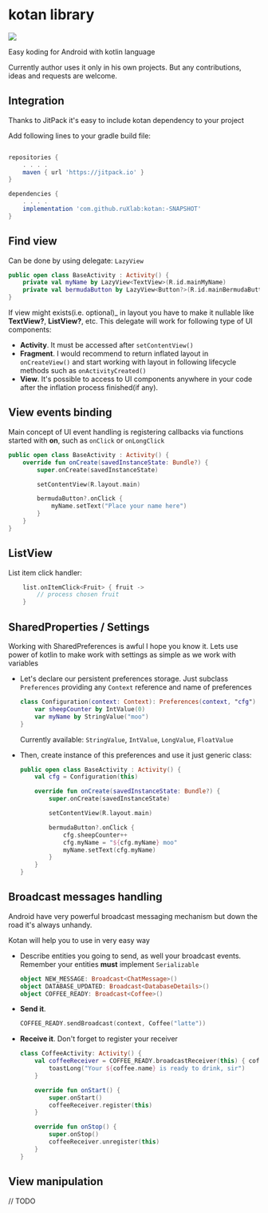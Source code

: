 kotan library
==========================

[![](https://jitpack.io/v/ruXlab/kotan.svg)](https://jitpack.io/#ruXlab/kotan)

Easy koding for Android with kotlin language

Currently author uses it only in his own projects. But any contributions, ideas and requests are welcome.

Integration
-------------

Thanks to JitPack it's easy to include kotan dependency to your project

Add following lines to your gradle build file:

```groovy

repositories {
    . . . .
    maven { url 'https://jitpack.io' }
}

dependencies {
    . . . .
    implementation 'com.github.ruXlab:kotan:-SNAPSHOT'
}

```


Find view
----------------------------
Can be done by using delegate: ```LazyView```

```kotlin
public open class BaseActivity : Activity() {
    private val myName by LazyView<TextView>(R.id.mainMyName)
    private val bermudaButton by LazyView<Button?>(R.id.mainBermudaButton)
}
```


If view might exists(i.e. optional)_ in layout you have to make it nullable like **TextView?**, **ListView?**, etc.
This delegate will work for following type of UI components:

* **Activity**. It must be accessed after ```setContentView()```
* **Fragment**. I would recommend to return inflated layout in ```onCreateView()``` and start working with layout in following
lifecycle methods such as ```onActivityCreated()```
* **View**. It's possible to access to UI components anywhere in your code after the inflation process finished(if any).

View events binding
---------------------------------

Main concept of UI event handling is registering callbacks via functions started with **on**, such as ```onClick``` or ```onLongClick```

```kotlin
public open class BaseActivity : Activity() {
    override fun onCreate(savedInstanceState: Bundle?) {
        super.onCreate(savedInstanceState)

        setContentView(R.layout.main)

        bermudaButton?.onClick {
            myName.setText("Place your name here")
        }
    }
}
```


ListView
-----------------

List item click handler:

```kotlin
    list.onItemClick<Fruit> { fruit ->
        // process chosen fruit
    }
```



SharedProperties / Settings
------------------------------

Working with SharedPreferences is awful I hope you know it. Lets use power of kotlin to make work with settings as simple
as we work with variables


* Let's declare our persistent preferences storage. Just subclass ```Preferences``` providing
  any ```Context``` reference and name of preferences
    ```kotlin
    class Configuration(context: Context): Preferences(context, "cfg") {
        var sheepCounter by IntValue(0)
        var myName by StringValue("moo")
    }
    ```

  Currently available: ```StringValue```, ```IntValue```, ```LongValue```, ```FloatValue```

* Then, create instance of this preferences and use it just generic class:
    ```kotlin
    public open class BaseActivity : Activity() {
        val cfg = Configuration(this)

        override fun onCreate(savedInstanceState: Bundle?) {
            super.onCreate(savedInstanceState)

            setContentView(R.layout.main)

            bermudaButton?.onClick {
                cfg.sheepCounter++
                cfg.myName = "${cfg.myName} moo"
                myName.setText(cfg.myName)
            }
        }
    }
    ```


Broadcast messages handling
--------------

Android have very powerful broadcast messaging mechanism but down the road it's always unhandy.

Kotan will help you to use in very easy way

* Describe entities you going to send, as well your broadcast events. Remember your entities **must** implement ```Serializable```
    ```kotlin
    object NEW_MESSAGE: Broadcast<ChatMessage>()
    object DATABASE_UPDATED: Broadcast<DatabaseDetails>()
    object COFFEE_READY: Broadcast<Coffee>()
    ```

* **Send it**.
    ```kotlin
    COFFEE_READY.sendBroadcast(context, Coffee("latte"))
    ```

* **Receive it**. Don't forget to register your receiver
    ```kotlin
    class CoffeeActivity: Activity() {
        val coffeeReceiver = COFFEE_READY.broadcastReceiver(this) { coffee ->
            toastLong("Your ${coffee.name} is ready to drink, sir")
        }

        override fun onStart() {
            super.onStart()
            coffeeReceiver.register(this)
        }

        override fun onStop() {
            super.onStop()
            coffeeReceiver.unregister(this)
        }
    }
    ```


View manipulation
------------------------------

// TODO



